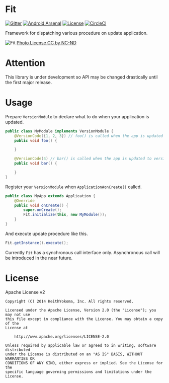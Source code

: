 # Fit

[![Gitter](http://img.shields.io/badge/Gitter-Join%20Chat-brightgreen.svg?style=flat)](https://gitter.im/KeithYokoma/Fit?utm_source=badge&utm_medium=badge&utm_campaign=pr-badge&utm_content=badge)
[![Android Arsenal](https://img.shields.io/badge/Android%20Arsenal-Fit-brightgreen.svg?style=flat)](https://android-arsenal.com/details/1/1174)
[![License](http://img.shields.io/badge/License-Apache%202-brightgreen.svg?style=flat)](https://github.com/KeithYokoma/Fit/blob/master/LICENSE.md)
[![CircleCI](https://circleci.com/gh/KeithYokoma/Fit.svg?style=flat)](https://circleci.com/gh/KeithYokoma/Fit.svg?style=shield)

Framework for dispatching various procedure on update application.

![Fit](https://farm3.staticflickr.com/2780/4285120077_2eae97a495_o_d.jpg)
[Photo License CC by NC-ND](https://creativecommons.org/licenses/by-nc-nd/2.0/)

# Attention

This library is under development so API may be changed drastically until the first major release.

# Usage

Prepare `VersionModule` to declare what to do when your application is updated.

```java
public class MyModule implements VersionModule {
    @VersionCode({1, 2, 3}) // foo() is called when the app is updated to version code = 1, 2 and 3
    public void foo() {

    }

    @VersionCode(4) // bar() is called when the app is updated to version code = 4
    public void bar() {

    }
}
```

Register your `VersionModule` when `Application#onCreate()` called.

```java
public class MyApp extends Application {
    @Override
    public void onCreate() {
        super.onCreate();
        Fit.initialize(this, new MyModule());
    }
}
```

And execute update procedure like this.

```java
Fit.getInstance().execute();
```

Currently `Fit` has a synchronous call interface only.
Asynchronous call will be introduced in the near future.

# License

Apache License v2

```
Copyright (C) 2014 KeithYokoma, Inc. All rights reserved.

Licensed under the Apache License, Version 2.0 (the "License"); you may not use
this file except in compliance with the License. You may obtain a copy of the
License at

    http://www.apache.org/licenses/LICENSE-2.0

Unless required by applicable law or agreed to in writing, software distributed
under the License is distributed on an "AS IS" BASIS, WITHOUT WARRANTIES OR
CONDITIONS OF ANY KIND, either express or implied. See the License for the
specific language governing permissions and limitations under the License.
```

